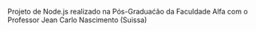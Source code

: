 Projeto de Node.js realizado na Pós-Graduaćão da Faculdade Alfa com o Professor Jean Carlo Nascimento (Suissa)

